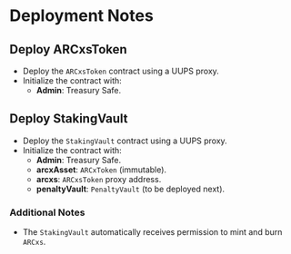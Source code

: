 # Deployment Notes

## Deploy ARCxsToken
- Deploy the `ARCxsToken` contract using a UUPS proxy.
- Initialize the contract with:
    - **Admin**: Treasury Safe.

## Deploy StakingVault
- Deploy the `StakingVault` contract using a UUPS proxy.
- Initialize the contract with:
    - **Admin**: Treasury Safe.
    - **arcxAsset**: `ARCxToken` (immutable).
    - **arcxs**: `ARCxsToken` proxy address.
    - **penaltyVault**: `PenaltyVault` (to be deployed next).

### Additional Notes
- The `StakingVault` automatically receives permission to mint and burn `ARCxs`.